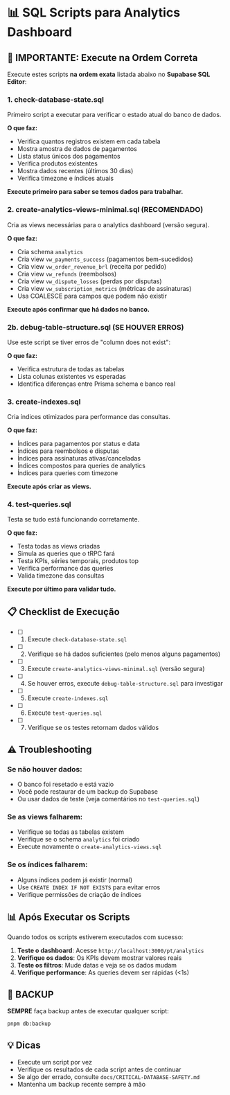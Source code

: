 # 📊 SQL Scripts para Analytics Dashboard

## 🚨 IMPORTANTE: Execute na Ordem Correta

Execute estes scripts **na ordem exata** listada abaixo no **Supabase SQL Editor**:

### 1. **check-database-state.sql** 
Primeiro script a executar para verificar o estado atual do banco de dados.

**O que faz:**
- Verifica quantos registros existem em cada tabela
- Mostra amostra de dados de pagamentos
- Lista status únicos dos pagamentos
- Verifica produtos existentes
- Mostra dados recentes (últimos 30 dias)
- Verifica timezone e índices atuais

**Execute primeiro para saber se temos dados para trabalhar.**

### 2. **create-analytics-views-minimal.sql** (RECOMENDADO)
Cria as views necessárias para o analytics dashboard (versão segura).

**O que faz:**
- Cria schema `analytics`
- Cria view `vw_payments_success` (pagamentos bem-sucedidos)
- Cria view `vw_order_revenue_brl` (receita por pedido)
- Cria view `vw_refunds` (reembolsos)
- Cria view `vw_dispute_losses` (perdas por disputas)
- Cria view `vw_subscription_metrics` (métricas de assinaturas)
- Usa COALESCE para campos que podem não existir

**Execute após confirmar que há dados no banco.**

### 2b. **debug-table-structure.sql** (SE HOUVER ERROS)
Use este script se tiver erros de "column does not exist":

**O que faz:**
- Verifica estrutura de todas as tabelas
- Lista colunas existentes vs esperadas
- Identifica diferenças entre Prisma schema e banco real

### 3. **create-indexes.sql**
Cria índices otimizados para performance das consultas.

**O que faz:**
- Índices para pagamentos por status e data
- Índices para reembolsos e disputas
- Índices para assinaturas ativas/canceladas
- Índices compostos para queries de analytics
- Índices para queries com timezone

**Execute após criar as views.**

### 4. **test-queries.sql**
Testa se tudo está funcionando corretamente.

**O que faz:**
- Testa todas as views criadas
- Simula as queries que o tRPC fará
- Testa KPIs, séries temporais, produtos top
- Verifica performance das queries
- Valida timezone das consultas

**Execute por último para validar tudo.**

## 📋 Checklist de Execução

- [ ] 1. Execute `check-database-state.sql`
- [ ] 2. Verifique se há dados suficientes (pelo menos alguns pagamentos)
- [ ] 3. Execute `create-analytics-views-minimal.sql` (versão segura)
- [ ] 4. Se houver erros, execute `debug-table-structure.sql` para investigar
- [ ] 5. Execute `create-indexes.sql`
- [ ] 6. Execute `test-queries.sql`
- [ ] 7. Verifique se os testes retornam dados válidos

## ⚠️ Troubleshooting

### Se não houver dados:
- O banco foi resetado e está vazio
- Você pode restaurar de um backup do Supabase
- Ou usar dados de teste (veja comentários no `test-queries.sql`)

### Se as views falharem:
- Verifique se todas as tabelas existem
- Verifique se o schema `analytics` foi criado
- Execute novamente o `create-analytics-views.sql`

### Se os índices falharem:
- Alguns índices podem já existir (normal)
- Use `CREATE INDEX IF NOT EXISTS` para evitar erros
- Verifique permissões de criação de índices

## 📊 Após Executar os Scripts

Quando todos os scripts estiverem executados com sucesso:

1. **Teste o dashboard**: Acesse `http://localhost:3000/pt/analytics`
2. **Verifique os dados**: Os KPIs devem mostrar valores reais
3. **Teste os filtros**: Mude datas e veja se os dados mudam
4. **Verifique performance**: As queries devem ser rápidas (<1s)

## 🚨 BACKUP

**SEMPRE** faça backup antes de executar qualquer script:
```bash
pnpm db:backup
```

## 💡 Dicas

- Execute um script por vez
- Verifique os resultados de cada script antes de continuar
- Se algo der errado, consulte `docs/CRITICAL-DATABASE-SAFETY.md`
- Mantenha um backup recente sempre à mão